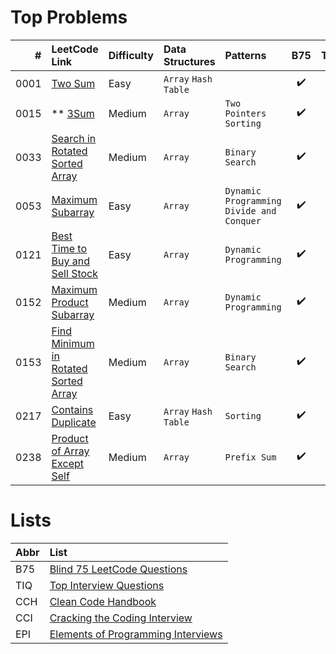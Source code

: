 # Top Problems

| #    | LeetCode Link                                                                                               | Difficulty | Data Structures      | Patterns                                   | B75                | TIQ                | CCH                | CCI                | EPI                |
|-----:|:------------------------------------------------------------------------------------------------------------|:-----------|:---------------------|:-------------------------------------------|:------------------:|:------------------:|:------------------:|:------------------:|:------------------:|
| 0001 | [Two Sum](https://leetcode.com/problems/two-sum/)                                                           | Easy       | `Array` `Hash Table` |                                            | :heavy_check_mark: |                    | :heavy_check_mark: |                    |                    |
| 0015 | ** [3Sum](https://leetcode.com/problems/3sum/)                                                              | Medium     | `Array`              | `Two Pointers` `Sorting`                   | :heavy_check_mark: |                    |                    |                    |                    |
| 0033 | [Search in Rotated Sorted Array](https://leetcode.com/problems/search-in-rotated-sorted-array/)             | Medium     | `Array`              | `Binary Search`                            | :heavy_check_mark: |                    |                    |                    |                    |
| 0053 | [Maximum Subarray](https://leetcode.com/problems/maximum-subarray/)                                         | Easy       | `Array`              | `Dynamic Programming` `Divide and Conquer` | :heavy_check_mark: |                    | :heavy_check_mark: |                    |                    |
| 0121 | [Best Time to Buy and Sell Stock](https://leetcode.com/problems/best-time-to-buy-and-sell-stock/)           | Easy       | `Array`              | `Dynamic Programming`                      | :heavy_check_mark: |                    |                    |                    |                    |
| 0152 | [Maximum Product Subarray](https://leetcode.com/problems/maximum-product-subarray/)                         | Medium     | `Array`              | `Dynamic Programming`                      | :heavy_check_mark: |                    | :heavy_check_mark: |                    |                    |
| 0153 | [Find Minimum in Rotated Sorted Array](https://leetcode.com/problems/find-minimum-in-rotated-sorted-array/) | Medium     | `Array`              | `Binary Search`                            | :heavy_check_mark: |                    | :heavy_check_mark: |                    |                    |
| 0217 | [Contains Duplicate](https://leetcode.com/problems/contains-duplicate/)                                     | Easy       | `Array` `Hash Table` | `Sorting`                                  | :heavy_check_mark: |                    |                    |                    |                    |
| 0238 | [Product of Array Except Self](https://leetcode.com/problems/product-of-array-except-self/)                 | Medium     | `Array`              | `Prefix Sum`                               | :heavy_check_mark: |                    |                    |                    |                    |

# Lists

| Abbr | List                                                                                                              |
|:-----|:------------------------------------------------------------------------------------------------------------------|
| B75  | [Blind 75 LeetCode Questions](https://leetcode.com/discuss/general-discussion/460599/blind-75-leetcode-questions) |
| TIQ  | [Top Interview Questions](https://leetcode.com/explore/interview/card/top-interview-questions-easy/)              |
| CCH  | [Clean Code Handbook](https://app.selz.com/item/546c6e1ab7987209fc7fd418)                                         |
| CCI  | [Cracking the Coding Interview](https://www.crackingthecodinginterview.com/)                                      |
| EPI  | [Elements of Programming Interviews](https://elementsofprogramminginterviews.com/)                                |
